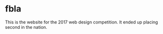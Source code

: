 # fbla

This is the website for the 2017 web design competition. It ended up placing second in the nation.
